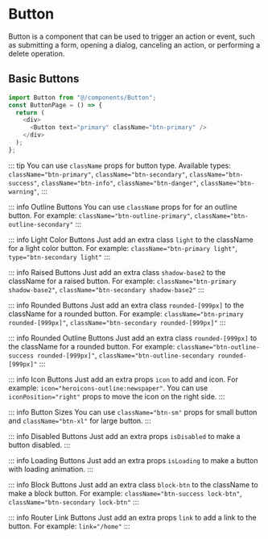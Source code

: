 # Button

Button is a component that can be used to trigger an action or event, such as submitting a form, opening a dialog, canceling an action, or performing a delete operation.

## Basic Buttons

```js
import Button from "@/components/Button";
const ButtonPage = () => {
  return (
    <div>
      <Button text="primary" className="btn-primary" />
    </div>
  );
};
```

::: tip
You can use `className` props for button type. Available types: `className="btn-primary"`, `className="btn-secondary"`, `className="btn-success"`, `className="btn-info"`, `className="btn-danger"`, `className="btn-warning"`,
:::

::: info Outline Buttons
You can use `className` props for for an outline button. For example: `className="btn-outline-primary"`, `className="btn-outline-secondary"`
:::

::: info Light Color Buttons
Just add an extra class `light` to the className for a light color button. For example: `className="btn-primary light"`, `type="btn-secondary light"`
:::

::: info Raised Buttons
Just add an extra class `shadow-base2` to the className for a raised button. For example: `className="btn-primary shadow-base2"`, `className="btn-secondary shadow-base2"`
:::

::: info Rounded Buttons
Just add an extra class `rounded-[999px]` to the className for a rounded button. For example: `className="btn-primary rounded-[999px]"`, `className="btn-secondary rounded-[999px]"`
:::

::: info Rounded Outline Buttons
Just add an extra class `rounded-[999px]` to the className for a rounded button. For example: `className="btn-outline-success rounded-[999px]"`, `className="btn-outline-secondary rounded-[999px]"`
:::

::: info Icon Buttons
Just add an extra props `icon` to add and icon. For example: `icon="heroicons-outline:newspaper"`.
You can use `iconPosition="right"` props to move the icon on the right side.
:::

::: info Button Sizes
You can use `className="btn-sm"` props for small button and `className="btn-xl"` for large button.
:::

::: info Disabled Buttons
Just add an extra props `isDisabled` to make a button disabled.
:::

::: info Loading Buttons
Just add an extra props `isLoading` to make a button with loading animation.
:::

::: info Block Buttons
Just add an extra class `block-btn` to the className to make a block button. For example: `className="btn-success lock-btn"`, `className="btn-secondary lock-btn"`
:::

::: info Router Link Buttons
Just add an extra props `link` to add a link to the button. For example: `link="/home"`
:::
